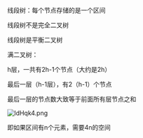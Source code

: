 线段树：每个节点存储的是一个区间

线段树不是完全二叉树

线段树是平衡二叉树

满二叉树：

h层，一共有2h-1个节点（大约是2h）

最后一层（h-1层），有2（h-1）个节点

最后一层的节点数大致等于前面所有层节点之和

![ldHqk4.png](https://s2.ax1x.com/2020/01/04/ldHqk4.png)

即如果区间有n个元素，需要4n的空间
